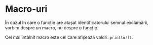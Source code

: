 # Macro-uri

În cazul în care o funcție are atașat identificatorului semnul exclamării, vorbim despre un macro, nu despre o funcție.

Cel mai întâlnit macro este cel care afișează valori: `println!()`.
